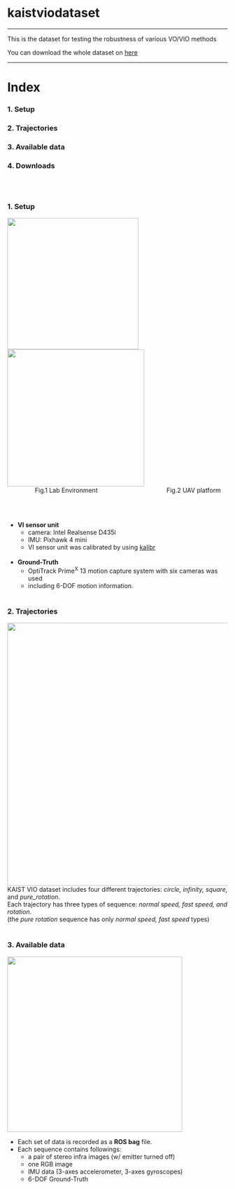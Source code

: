 # kaistviodataset

***
This is the dataset for testing the robustness of various VO/VIO methods

You can download the whole dataset on [here](https://www.google.com/)
***
# Index
### 1. Setup
### 2. Trajectories
### 3. Available data
### 4. Downloads
<br><br>


### 1. Setup
<div>
<img width="300" src=https://user-images.githubusercontent.com/45934290/96550149-77b69100-12eb-11eb-91da-2d413cae40d6.png>
<img width="313" src=https://user-images.githubusercontent.com/45934290/96550443-d419b080-12eb-11eb-805d-dab8393dd6f0.png>
<br>&nbsp;&nbsp;&nbsp;&nbsp;&nbsp;&nbsp;&nbsp;&nbsp;&nbsp;&nbsp;&nbsp;&nbsp;&nbsp;&nbsp;&nbsp;&nbsp;Fig.1 Lab Environment  &nbsp;&nbsp;&nbsp;&nbsp;&nbsp;&nbsp;&nbsp;&nbsp;&nbsp;&nbsp;&nbsp;&nbsp;&nbsp;&nbsp;&nbsp;&nbsp;&nbsp;&nbsp;&nbsp;&nbsp;&nbsp;&nbsp;&nbsp;&nbsp;&nbsp;&nbsp;&nbsp;&nbsp;&nbsp;&nbsp;&nbsp;&nbsp;&nbsp;&nbsp;&nbsp;&nbsp;&nbsp;&nbsp;&nbsp;Fig.2 UAV platform

<br><br>
+ **VI sensor unit**
    + camera: Intel Realsense D435i
    + IMU: Pixhawk 4 mini
    + VI sensor unit was calibrated by using [kalibr](https://github.com/ethz-asl/kalibr)
    <br>
+ **Ground-Truth**
    + OptiTrack Prime<sup>X</sup> 13 motion capture system with six cameras was used
    + including 6-DOF motion information.
    <br><br>

### 2. Trajectories
<img width="600" src="https://user-images.githubusercontent.com/45934290/96549200-222db480-12ea-11eb-8273-30d08be27316.png"><br>
KAIST VIO dataset includes four different trajectories: *circle, infinity, square,* and
*pure_rotation*.<br>
Each trajectory has three types of sequence: *normal speed, fast speed, and rotation*.<br>
(the *pure rotation* sequence has only *normal speed, fast speed* types)<br><br>

### 3. Available data
<img width="400" src=https://user-images.githubusercontent.com/45934290/96554882-13e39680-12f2-11eb-9464-135aca484dc4.png><br>

+ Each set of data is recorded as a **ROS bag** file.
+ Each sequence contains followings:
    + a pair of stereo infra images (w/ emitter turned off)
    + one RGB image
    + IMU data (3-axes accelerometer, 3-axes gyroscopes)
    + 6-DOF Ground-Truth




